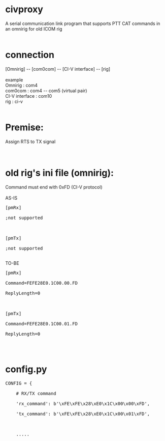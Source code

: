 # civproxy
A serial communication link program that supports PTT CAT commands in an omnirig for old ICOM rig
<br>
<br>
# connection
[Omnirig] -- [com0com] -- [CI-V interface] -- [rig]<br>
<br>
example<br>
Omnirig : com4<br>
com0com : com4 -- com5 (virtual pair)<br>
CI-V interface : com10<br>
rig : ci-v<br>
<br>
# Premise:
Assign RTS to TX signal<br>
<br>
<br>
# old rig's ini file (omnirig):
Command must end with 0xFD (CI-V protocol)<br>
<br>
AS-IS
<pre>
[pmRx]<br>
;not supported<br>
<br>
[pmTx]<br>
;not supported<br>
</pre>


TO-BE
<pre>
[pmRx]<br>
Command=FEFE28E0.1C00.00.FD<br>
ReplyLength=0<br>
<br>
[pmTx]<br>
Command=FEFE28E0.1C00.01.FD<br>
ReplyLength=0<br>
</pre>
<br>

# config.py
<pre>
CONFIG = {<br>
    # RX/TX command<br>
    'rx_command': b'\xFE\xFE\x28\xE0\x1C\x00\x00\xFD',<br>
    'tx_command': b'\xFE\xFE\x28\xE0\x1C\x00\x01\xFD',<br>
    <br>
    .....<br>
</pre>

